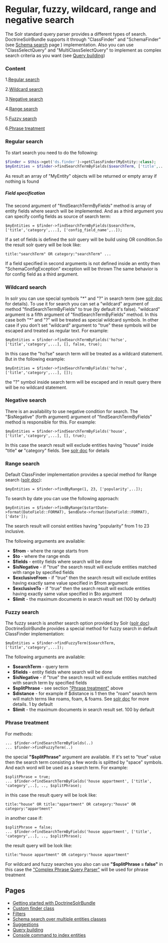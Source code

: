 
# Regular, fuzzy, wildcard, range and negative search

The Solr standard query parser provides a different types of search. DoctrineSolrBundle supports it through "ClassFinder" and "SchemaFinder" (see [Schema search](schema_search.md) page ) implementation. Also you can use "ClassSelectQuery" and "MultiClassSelectQuery" to implement as complex search criteria as you want (see [Query building](query_building.md))   

### Content

1.[Regular search](#regular-search)

2.[Wildcard search](#wildcard-search)

3.[Negative search](#negative-search)

4.[Range search](#range-search)

5.[Fuzzy search](#fuzzy-search)

6.[Phrase treatment](#phrase-treatment)

### Regular search

To start search you need to do the following:
```php
$finder = $this->get('ds.finder')->getClassFinder(MyEntity::class);
$myEntities = $finder->findSearchTermByFields($searchTerm, ['title',...]);
```
As result an array of "MyEntity" objects will be returned or empty array if nothing is found

##### Field specification
The second argument of "findSearchTermByFields" method is array of entity fields where search will be implemented. And as a third argument you can specify config fields as source of search term:
```
$myEntities = $finder->findSearchTermByFields($searchTerm, ['title','category',...], ['config_field_name',..]);
```

If a set of fields is defined the solr query will be build using OR condition.So the result solr query will be look like:
```
title:"searchTerm" OR category:"searchTerm" ...
```      

If a field specified in second arguments is not defined inside an entity then "SchemaConfigException" exception will be thrown
The same behavior is for config field as a third argument.

### Wildcard search
In solr you can use special symbols "\*" and "?" in search term (see [solr doc](https://lucene.apache.org/solr/guide/6_6/the-standard-query-parser.html#TheStandardQueryParser-WildcardSearches) for details). To use it for search you can set a "wildcard" argument of method "findSearchTermByFields" to true (by default it's false). "wildcard" argument is a fifth argument of "findSearchTermByFields" method. In this case both "\*" and "?" will be treated as special wildcard symbols. In other case if you don't set "wildcard" argument to "true" these symbols will be escaped and treated as regular text. For example:
   
```
$myEntities = $finder->findSearchTermByFields('ho?se', ['title','category',...], [], false, true);
```
In this case the "ho?se" search term  will be treated as a wildcard statement. But in the following example:
```
$myEntities = $finder->findSearchTermByFields('ho?se', ['title','category',...], []);
``` 

the "?" symbol inside search term  will be escaped and in result query there will be no wildcard statement.

### Negative search

There is an availability to use negative condition for search. The "$isNegative" (forth argument) argument of "findSearchTermByFields" method is responsible for this. For example:

```
$myEntities = $finder->findSearchTermByFields('house', ['title','category',...], [], true);
```
In this case the search result will exclude entities having "house" inside "title" **or** "category" fields. See 
[solr doc](https://lucene.apache.org/solr/guide/6_6/the-standard-query-parser.html#TheStandardQueryParser-TheBooleanOperator-) for details   

### Range search

Default ClassFinder implementation provides a special method for Range search ([solr doc](https://lucene.apache.org/solr/guide/6_6/the-standard-query-parser.html#TheStandardQueryParser-RangeSearches)):
```
$myEntities = $finder->findByRange(1, 23, ['popularity',..]);
```

To search by date you can use the following approach:
```
$myEntities = $finder->findByRange($startDate->format(DateField::FORMAT), $endDate->format(DateField::FORMAT), ['date']);
```

The search result will consist entities having "popularity" from 1 to 23 inclusive.

The following arguments are available:
*   **$from** -  where the range starts from
*   **$to** - where the range ends 
*   **$fields** - entity fields where search will be done
*   **$isNegative** - if "true" the search result will exclude entities matched with range by specified fields 
*   **$exclusiveFrom** - if "true" then the search result will exclude entities having exactly same value specified in $from argument
*   **$exclusiveTo** - if "true" then the search result will exclude entities having exactly same value specified in $to argument
*   **$limit** - the maximum documents in search result set (100 by default)


### Fuzzy search

The fuzzy search is another search option provided by Solr ([solr doc](https://lucene.apache.org/solr/guide/6_6/the-standard-query-parser.html#TheStandardQueryParser-FuzzySearches))
DoctrineSolrBundle provides a special method for fuzzy search in default ClassFinder implementation:
```
$myEntities = $finder->findFuzzyTerm($searchTerm, ['title','category',...]);
```
The following arguments are available:
 *    **$searchTerm** - query term
 *   **$fields** - entity fields where search will be done
 *   **$isNegative** - if "true" the search result will exclude entities matched with search term by specified fields
 *   **$splitPhrase** - see section ["Phrase treatment"](#phrase-treatment) above
 *   **$distance** - for example if $distance is 1 then the "roam" search term will match terms like roams, foam, & foams. See [solr doc]((https://lucene.apache.org/solr/guide/6_6/the-standard-query-parser.html#TheStandardQueryParser-FuzzySearches)) for more details. 1 by default
 *   **$limit** - the maximum documents in search result set. 100 by default
    
### Phrase treatment

For methods:
```
... $finder->findSearchTermByFields(..)
... $finder->findFuzzyTerm(..)
```
the special **"$splitPhrase"** argument are available.  If it's set to "true" value then the search term consisting a few words is splitted by "space" symbols. And each word will be used as a search term. For example:
```
$splitPhrase = true;
... $finder->findSearchTermByFields('house appartment', ['title', 'category',..], .., $splitPhrase);
```
in this case the result query will be look like:
```
title:"house" OR title:"appartment" OR category:"house" OR category:"appartment"
```
in another case if:
```
$splitPhrase = false;
... $finder->findSearchTermByFields('house appartment', ['title', 'category',..], .., $splitPhrase);
```
the result query will be look like:
```
title:"house appartment" OR category:"house appartment"
```
For wildcard and fuzzy searches you also can use **"$splitPhrase = false"** in this case the ["Complex Phrase Query Parser"](https://lucene.apache.org/solr/guide/6_6/other-parsers.html#OtherParsers-ComplexPhraseQueryParser) will be used for phrase treatment

## Pages
* [Getting started with DoctrineSolrBundle](getting_started.md) 
* [ Custom finder class ](custom_finder_class.md)
* [ Filters ](filters.md)
* [Schema search over multiple entities classes](schema_search.md)
* [Suggestions](suggestions.md)
* [Query building](query_building.md)
* [Console command to index entities](console.md)

